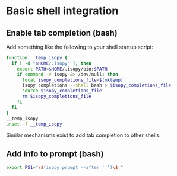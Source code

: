 # Basic shell integration

## Enable tab completion (bash)

Add something like the following to your shell startup script:

```bash
function __temp_isopy {
  if [ -d "$HOME/.isopy" ]; then
    export PATH=$HOME/.isopy/bin:$PATH
    if command -v isopy &> /dev/null; then
      local isopy_completions_file=$(mktemp)
      isopy completions --shell bash > $isopy_completions_file
      source $isopy_completions_file
      rm $isopy_completions_file
    fi
  fi
}
__temp_isopy
unset -f __temp_isopy
```

Similar mechanisms exist to add tab completion to other shells.

## Add info to prompt (bash)

```bash
export PS1="\$(isopy prompt --after ' ')\$ "
```
